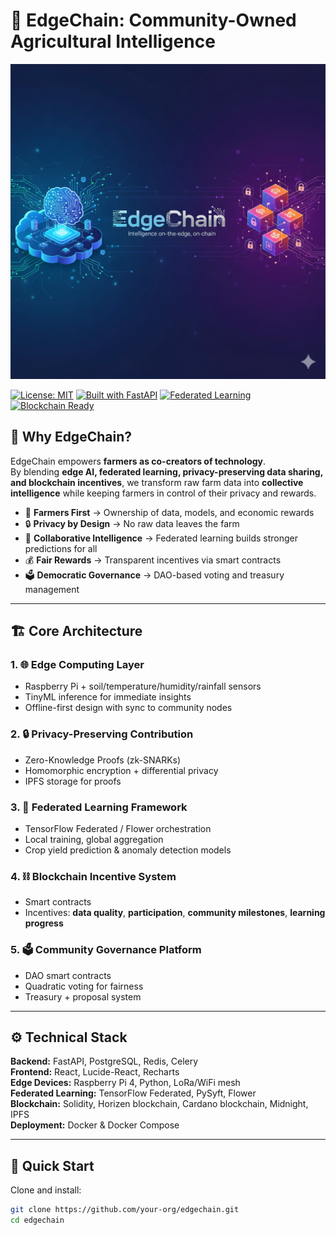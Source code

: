 # 🌱 EdgeChain: Community-Owned Agricultural Intelligence
![EdgeChain Banner](https://github.com/solkem/edgechain-agricultural-ai/blob/main/docs/images/EdgeChain.png)

[![License: MIT](https://img.shields.io/badge/License-MIT-green.svg)](LICENSE)
[![Built with FastAPI](https://img.shields.io/badge/Built%20with-FastAPI-blue.svg)](https://fastapi.tiangolo.com/)
[![Federated Learning](https://img.shields.io/badge/Powered%20by-Federated%20Learning-orange.svg)]()
[![Blockchain Ready](https://img.shields.io/badge/Blockchain-Enabled-purple.svg)]()
## 🚜 Why EdgeChain?

EdgeChain empowers **farmers as co-creators of technology**.  
By blending **edge AI, federated learning, privacy-preserving data sharing, and blockchain incentives**, we transform raw farm data into **collective intelligence** while keeping farmers in control of their privacy and rewards.

- 🌱 **Farmers First** → Ownership of data, models, and economic rewards  
- 🔒 **Privacy by Design** → No raw data leaves the farm  
- 🤝 **Collaborative Intelligence** → Federated learning builds stronger predictions for all  
- 💰 **Fair Rewards** → Transparent incentives via smart contracts  
- 🗳️ **Democratic Governance** → DAO-based voting and treasury management  

---

## 🏗️ Core Architecture

### 1. 🌐 Edge Computing Layer  
- Raspberry Pi + soil/temperature/humidity/rainfall sensors  
- TinyML inference for immediate insights  
- Offline-first design with sync to community nodes  

### 2. 🔒 Privacy-Preserving Contribution  
- Zero-Knowledge Proofs (zk-SNARKs)  
- Homomorphic encryption + differential privacy  
- IPFS storage for proofs  

### 3. 🤝 Federated Learning Framework  
- TensorFlow Federated / Flower orchestration  
- Local training, global aggregation  
- Crop yield prediction & anomaly detection models  

### 4. ⛓️ Blockchain Incentive System  
- Smart contracts   
- Incentives: **data quality**, **participation**, **community milestones**, **learning progress**  

### 5. 🗳️ Community Governance Platform  
- DAO smart contracts  
- Quadratic voting for fairness  
- Treasury + proposal system  

---

## ⚙️ Technical Stack

**Backend:** FastAPI, PostgreSQL, Redis, Celery  
**Frontend:** React, Lucide-React, Recharts  
**Edge Devices:** Raspberry Pi 4, Python, LoRa/WiFi mesh  
**Federated Learning:** TensorFlow Federated, PySyft, Flower  
**Blockchain:** Solidity, Horizen blockchain, Cardano blockchain, Midnight, IPFS  
**Deployment:** Docker & Docker Compose  

---

## 🚀 Quick Start

Clone and install:

```bash
git clone https://github.com/your-org/edgechain.git
cd edgechain


